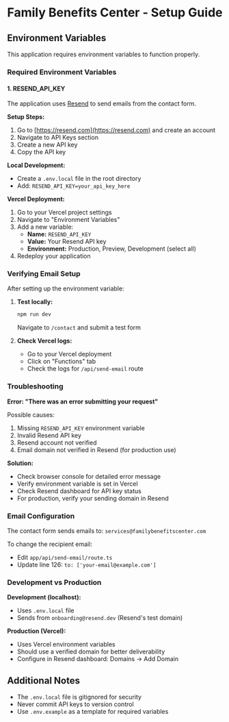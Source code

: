 # Family Benefits Center - Setup Guide

## Environment Variables

This application requires environment variables to function properly.

### Required Environment Variables

#### 1. RESEND_API_KEY

The application uses [Resend](https://resend.com) to send emails from the contact form.

**Setup Steps:**

1. Go to [https://resend.com](https://resend.com) and create an account
2. Navigate to API Keys section
3. Create a new API key
4. Copy the API key

**Local Development:**
- Create a `.env.local` file in the root directory
- Add: `RESEND_API_KEY=your_api_key_here`

**Vercel Deployment:**
1. Go to your Vercel project settings
2. Navigate to "Environment Variables"
3. Add a new variable:
   - **Name:** `RESEND_API_KEY`
   - **Value:** Your Resend API key
   - **Environment:** Production, Preview, Development (select all)
4. Redeploy your application

### Verifying Email Setup

After setting up the environment variable:

1. **Test locally:**
   ```bash
   npm run dev
   ```
   Navigate to `/contact` and submit a test form

2. **Check Vercel logs:**
   - Go to your Vercel deployment
   - Click on "Functions" tab
   - Check the logs for `/api/send-email` route

### Troubleshooting

**Error: "There was an error submitting your request"**

Possible causes:
1. Missing `RESEND_API_KEY` environment variable
2. Invalid Resend API key
3. Resend account not verified
4. Email domain not verified in Resend (for production use)

**Solution:**
- Check browser console for detailed error message
- Verify environment variable is set in Vercel
- Check Resend dashboard for API key status
- For production, verify your sending domain in Resend

### Email Configuration

The contact form sends emails to: `services@familybenefitscenter.com`

To change the recipient email:
- Edit `app/api/send-email/route.ts`
- Update line 126: `to: ['your-email@example.com']`

### Development vs Production

**Development (localhost):**
- Uses `.env.local` file
- Sends from `onboarding@resend.dev` (Resend's test domain)

**Production (Vercel):**
- Uses Vercel environment variables
- Should use a verified domain for better deliverability
- Configure in Resend dashboard: Domains → Add Domain

## Additional Notes

- The `.env.local` file is gitignored for security
- Never commit API keys to version control
- Use `.env.example` as a template for required variables
